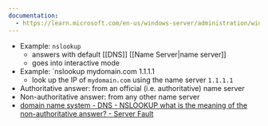 ```yaml
---
documentation:
  - https://learn.microsoft.com/en-us/windows-server/administration/windows-commands/nslookup
---
```

- Example: `nslookup`
	- answers with default [[DNS]] [[Name Server|name server]]
	- goes into interactive mode
- Example: `nslookup mydomain.com 1.1.1.1
	- look up the IP of `mydomain.com` using the name server `1.1.1.1`
- Authoritative answer: from an official (i.e. authoritative) name server
- Non-authoritative answer: from any other name server
- [domain name system - DNS - NSLOOKUP what is the meaning of the non-authoritative answer? - Server Fault](https://serverfault.com/questions/413124/dns-nslookup-what-is-the-meaning-of-the-non-authoritative-answer)